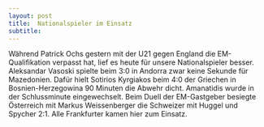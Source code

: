 ```yaml
---
layout: post
title:  Nationalspieler im Einsatz
subtitle:  
---
```


Während Patrick Ochs gestern mit der U21 gegen England die EM-Qualifikation verpasst hat, lief es heute für unsere Nationalspieler besser. Aleksandar Vasoski spielte beim 3:0 in Andorra zwar keine Sekunde für Mazedonien. Dafür hielt Sotirios Kyrgiakos beim 4:0 der Griechen in Bosnien-Herzegowina 90 Minuten die Abwehr dicht. Amanatidis wurde in der Schlussminute eingewechselt. Beim Duell der EM-Gastgeber besiegte Österreich mit Markus Weissenberger die Schweizer mit Huggel und Spycher 2:1. Alle Frankfurter kamen hier zum Einsatz.


